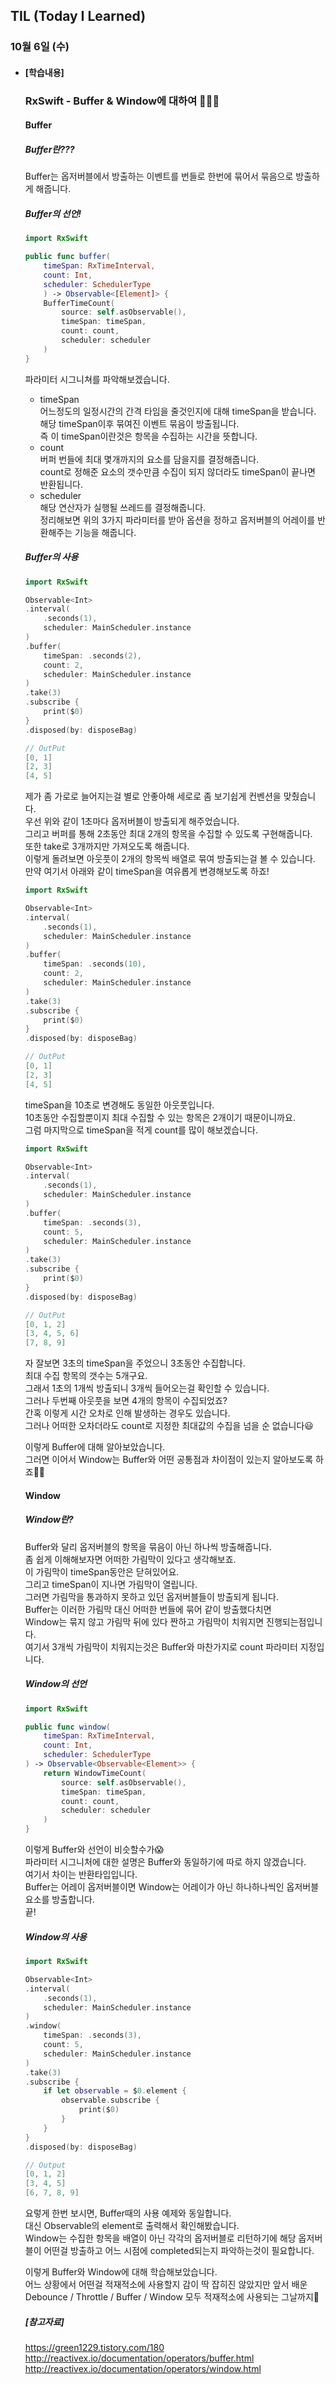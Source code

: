 ## TIL (Today I Learned)

### 10월 6일 (수)

- #### [학습내용]
  
  ### RxSwift - Buffer & Window에 대하여 🧑🏻‍💻   
  
  #### Buffer   

  ##### Buffer란???      
  Buffer는 옵저버블에서 방출하는 이벤트를 번들로 한번에 묶어서 묶음으로 방출하게 해줍니다.   

  ##### Buffer의 선언!      
  ```swift
  import RxSwift
  
  public func buffer(
      timeSpan: RxTimeInterval, 
      count: Int, 
      scheduler: SchedulerType
      ) -> Observable<[Element]> {
      BufferTimeCount(
          source: self.asObservable(), 
          timeSpan: timeSpan, 
          count: count, 
          scheduler: scheduler
      )
  }
  ```
  파라미터 시그니쳐를 파악해보겠습니다.   
  - timeSpan   
  어느정도의 일정시간의 간격 타임을 줄것인지에 대해 timeSpan을 받습니다.   
  해당 timeSpan이후 묶여진 이벤트 묶음이 방출됩니다.   
  즉 이 timeSpan이란것은 항목을 수집하는 시간을 뜻합니다.   
  - count   
  버퍼 번들에 최대 몇개까지의 요소를 담을지를 결정해줍니다.   
  count로 정해준 요소의 갯수만큼 수집이 되지 않더라도 timeSpan이 끝나면 반환됩니다.   
  - scheduler   
  해당 연산자가 실행될 쓰레드를 결정해줍니다.   
  정리해보면 위의 3가지 파라미터를 받아 옵션을 정하고 옵저버블의 어레이를 반환해주는 기능을 해줍니다.   

  ##### Buffer의 사용   
  ```swift
  import RxSwift
  
  Observable<Int>
  .interval(
      .seconds(1), 
      scheduler: MainScheduler.instance
  )
  .buffer(
      timeSpan: .seconds(2), 
      count: 2, 
      scheduler: MainScheduler.instance
  ) 
  .take(3) 
  .subscribe { 
      print($0) 
  } 
  .disposed(by: disposeBag)
  
  // OutPut
  [0, 1]
  [2, 3]
  [4, 5]
  ```
  제가 좀 가로로 늘어지는걸 별로 안좋아해 세로로 좀 보기쉽게 컨벤션을 맞췄습니다.   
  우선 위와 같이 1초마다 옵저버블이 방출되게 해주었습니다.   
  그리고 버퍼를 통해 2초동안 최대 2개의 항목을 수집할 수 있도록 구현해줍니다.   
  또한 take로 3개까지만 가져오도록 해줍니다.   
  이렇게 돌려보면 아웃풋이 2개의 항목씩 배열로 묶여 방출되는걸 볼 수 있습니다.   
  만약 여기서 아래와 같이 timeSpan을 여유롭게 변경해보도록 하죠!   
  ```swift
  import RxSwift
  
  Observable<Int>
  .interval(
      .seconds(1), 
      scheduler: MainScheduler.instance
  )
  .buffer(
      timeSpan: .seconds(10), 
      count: 2, 
      scheduler: MainScheduler.instance
  ) 
  .take(3) 
  .subscribe { 
      print($0) 
  } 
  .disposed(by: disposeBag)
  
  // OutPut
  [0, 1]
  [2, 3]
  [4, 5]
  ```
  timeSpan을 10초로 변경해도 동일한 아웃풋입니다.   
  10초동안 수집할뿐이지 최대 수집할 수 있는 항목은 2개이기 때문이니까요.   
  그럼 마지막으로 timeSpan을 적게 count를 많이 해보겠습니다.   
  ```swift
  import RxSwift
  
  Observable<Int>
  .interval(
      .seconds(1), 
      scheduler: MainScheduler.instance
  )
  .buffer(
      timeSpan: .seconds(3), 
      count: 5, 
      scheduler: MainScheduler.instance
  ) 
  .take(3) 
  .subscribe { 
      print($0) 
  } 
  .disposed(by: disposeBag)
  
  // OutPut
  [0, 1, 2]
  [3, 4, 5, 6]
  [7, 8, 9]
  ```
  자 잘보면 3초의 timeSpan을 주었으니 3초동안 수집합니다.   
  최대 수집 항목의 갯수는 5개구요.   
  그래서 1초의 1개씩 방출되니 3개씩 들어오는걸 확인할 수 있습니다.   
  그러나 두번째 아웃풋을 보면 4개의 항목이 수집되었죠?   
  간혹 이렇게 시간 오차로 인해 발생하는 경우도 있습니다.   
  그러나 어떠한 오차더라도 count로 지정한 최대값의 수집을 넘을 순 없습니다😃   

  이렇게 Buffer에 대해 알아보았습니다.   
  그러면 이어서 Window는 Buffer와 어떤 공통점과 차이점이 있는지 알아보도록 하죠🙋🏻   

  #### Window   

  ##### Window란?   
  Buffer와 달리 옵저버블의 항목을 묶음이 아닌 하나씩 방출해줍니다.   
  좀 쉽게 이해해보자면 어떠한 가림막이 있다고 생각해보죠.   
  이 가림막이 timeSpan동안은 닫혀있어요.   
  그리고 timeSpan이 지나면 가림막이 열립니다.   
  그러면 가림막을 통과하지 못하고 있던 옵저버블들이 방출되게 됩니다.   
  Buffer는 이러한 가림막 대신 어떠한 번들에 묶어 같이 방출했다치면   
  Window는 묶지 않고 가림막 뒤에 있다 짠하고 가림막이 치워지면 진행되는점입니다.   
  여기서 3개씩 가림막이 치워지는것은 Buffer와 마찬가지로 count 파라미터 지정입니다.   

  ##### Window의 선언   
  ```swift
  import RxSwift
  
  public func window(
      timeSpan: RxTimeInterval, 
      count: Int, 
      scheduler: SchedulerType
  ) -> Observable<Observable<Element>> {
      return WindowTimeCount(
          source: self.asObservable(), 
          timeSpan: timeSpan, 
          count: count, 
          scheduler: scheduler
      )
  }
  ```
  이렇게 Buffer와 선언이 비슷할수가😱   
  파라미터 시그니처에 대한 설명은 Buffer와 동일하기에 따로 하지 않겠습니다.   
  여기서 차이는 반환타입입니다.   
  Buffer는 어레이 옵저버블이면 Window는 어레이가 아닌 하나하나씩인 옵저버블 요소를 방출합니다.   
  끝!   

  ##### Window의 사용   
  ```swift
  import RxSwift
  
  Observable<Int>
  .interval(
      .seconds(1), 
      scheduler: MainScheduler.instance
  )
  .window(
      timeSpan: .seconds(3), 
      count: 5, 
      scheduler: MainScheduler.instance
  ) 
  .take(3) 
  .subscribe { 
      if let observable = $0.element { 
          observable.subscribe { 
              print($0)
          } 
      } 
  } 
  .disposed(by: disposeBag)
  
  // Output
  [0, 1, 2]
  [3, 4, 5]
  [6, 7, 8, 9]
  ```
  요렇게 한번 보시면, Buffer때의 사용 예제와 동일합니다.   
  대신 Observable의 element로 출력해서 확인해봤습니다.   
  Window는 수집한 항목을 배열이 아닌 각각의 옵저버블로 리턴하기에 해당 옵저버블이 어떤걸 방출하고 어느 시점에 completed되는지 파악하는것이 필요합니다.   

  이렇게 Buffer와 Window에 대해 학습해보았습니다.   
  어느 상황에서 어떤걸 적재적소에 사용할지 감이 딱 잡히진 않았지만 앞서 배운 Debounce / Throttle / Buffer / Window 모두 적재적소에 사용되는 그날까지🥳   

  ##### [참고자료]   
  https://green1229.tistory.com/180   
  http://reactivex.io/documentation/operators/buffer.html   
  http://reactivex.io/documentation/operators/window.html   
